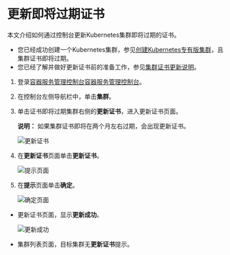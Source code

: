 # 更新即将过期证书

本文介绍如何通过控制台更新Kubernetes集群即将过期的证书。

-   您已经成功创建一个Kubernetes集群，参见[创建Kubernetes专有版集群](/cn.zh-CN/Kubernetes集群用户指南/集群/创建集群/创建Kubernetes专有版集群.md)，且集群证书即将过期。
-   您已经了解并做好更新证书前的准备工作，参见[集群证书更新说明](/cn.zh-CN/Kubernetes集群用户指南/安全/集群证书更新说明.md)。

1.  登录[容器服务管理控制台](https://cs.console.aliyun.com)[容器服务管理控制台](https://partners-intl.console.aliyun.com/#/cs)。

2.  在控制台左侧导航栏中，单击**集群**。

3.  单击证书即将过期集群右侧的**更新证书**，进入更新证书页面。

    **说明：** 如果集群证书即将在两个月左右过期，会出现更新证书。

    ![更新证书](https://static-aliyun-doc.oss-accelerate.aliyuncs.com/assets/img/zh-CN/1195659951/p37315.png)

4.  在**更新证书**页面单击**更新证书**。

    ![提示页面](https://static-aliyun-doc.oss-accelerate.aliyuncs.com/assets/img/zh-CN/1195659951/p37328.png)

5.  在**提示**页面单击**确定**。

    ![确定页面](https://static-aliyun-doc.oss-accelerate.aliyuncs.com/assets/img/zh-CN/1195659951/p37330.png)


-   更新证书页面，显示**更新成功**。

    ![更新成功](https://static-aliyun-doc.oss-accelerate.aliyuncs.com/assets/img/zh-CN/1195659951/p37532.png)

-   集群列表页面，目标集群无**更新证书**提示。

